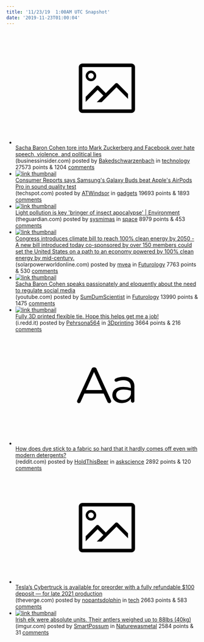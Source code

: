 ```yaml
---
title: '11/23/19  1:00AM UTC Snapshot'
date: '2019-11-23T01:00:04'
---
```

<ul>
<li><a href='https://www.businessinsider.com/sacha-baron-cohen-adl-speech-mark-zuckerberg-silicon-valley-2019-11'><svg version='1.1' viewBox='-34 -14 104 64' preserveAspectRatio='xMidYMid meet' xmlns='http://www.w3.org/2000/svg' xmlns:xlink='http://www.w3.org/1999/xlink'>
    <title>link thumbnail</title>
    <path d='M32,4H4A2,2,0,0,0,2,6V30a2,2,0,0,0,2,2H32a2,2,0,0,0,2-2V6A2,2,0,0,0,32,4ZM4,30V6H32V30Z'></path>
    <path d='M8.92,14a3,3,0,1,0-3-3A3,3,0,0,0,8.92,14Zm0-4.6A1.6,1.6,0,1,1,7.33,11,1.6,1.6,0,0,1,8.92,9.41Z'></path>
    <path d='M22.78,15.37l-5.4,5.4-4-4a1,1,0,0,0-1.41,0L5.92,22.9v2.83l6.79-6.79L16,22.18l-3.75,3.75H15l8.45-8.45L30,24V21.18l-5.81-5.81A1,1,0,0,0,22.78,15.37Z'></path>
</svg></a><div><div class='linkTitle'><a href='https://www.businessinsider.com/sacha-baron-cohen-adl-speech-mark-zuckerberg-silicon-valley-2019-11'>Sacha Baron Cohen tore into Mark Zuckerberg and Facebook over hate speech, violence, and political lies</a></div>(businessinsider.com) posted by <a href='https://www.reddit.com/user/Bakedschwarzenbach'>Bakedschwarzenbach</a> in <a href='https://www.reddit.com/r/technology'>technology</a> 27573 points & 1204 <a href='https://www.reddit.com/r/technology/comments/e017be/sacha_baron_cohen_tore_into_mark_zuckerberg_and/'>comments</a></div></li>

<li><a href='https://www.techspot.com/news/82812-consumer-reports-samsung-galaxy-buds-beat-apple-airpods.html'><img src='https://b.thumbs.redditmedia.com/DgG4WmCHVopc2RB-ZAUHNJGNdJfo-OPhix67nla6xjQ.jpg' alt='link thumbnail'></a><div><div class='linkTitle'><a href='https://www.techspot.com/news/82812-consumer-reports-samsung-galaxy-buds-beat-apple-airpods.html'>Consumer Reports says Samsung's Galaxy Buds beat Apple's AirPods Pro in sound quality test</a></div>(techspot.com) posted by <a href='https://www.reddit.com/user/ATWindsor'>ATWindsor</a> in <a href='https://www.reddit.com/r/gadgets'>gadgets</a> 19693 points & 1893 <a href='https://www.reddit.com/r/gadgets/comments/dzzwyc/consumer_reports_says_samsungs_galaxy_buds_beat/'>comments</a></div></li>

<li><a href='https://www.theguardian.com/environment/2019/nov/22/light-pollution-insect-apocalypse'><img src='https://b.thumbs.redditmedia.com/7kg_Qv1IXiPOUP2YL-vwTUerpP5UP1Gz2CKyq30HAxs.jpg' alt='link thumbnail'></a><div><div class='linkTitle'><a href='https://www.theguardian.com/environment/2019/nov/22/light-pollution-insect-apocalypse'>Light pollution is key 'bringer of insect apocalypse' | Environment</a></div>(theguardian.com) posted by <a href='https://www.reddit.com/user/sysmimas'>sysmimas</a> in <a href='https://www.reddit.com/r/space'>space</a> 8979 points & 453 <a href='https://www.reddit.com/r/space/comments/dzyx8r/light_pollution_is_key_bringer_of_insect/'>comments</a></div></li>

<li><a href='https://www.solarpowerworldonline.com/2019/11/congress-introduces-climate-bill-100-percent-clean-energy-by-2050/'><img src='https://b.thumbs.redditmedia.com/7e8iuwuS6PHpjJr-N2krL0vpAe8ecl-L0AhcZevNGxw.jpg' alt='link thumbnail'></a><div><div class='linkTitle'><a href='https://www.solarpowerworldonline.com/2019/11/congress-introduces-climate-bill-100-percent-clean-energy-by-2050/'>Congress introduces climate bill to reach 100% clean energy by 2050 - A new bill introduced today co-sponsored by over 150 members could set the United States on a path to an economy powered by 100% clean energy by mid-century.</a></div>(solarpowerworldonline.com) posted by <a href='https://www.reddit.com/user/mvea'>mvea</a> in <a href='https://www.reddit.com/r/Futurology'>Futurology</a> 7763 points & 530 <a href='https://www.reddit.com/r/Futurology/comments/dzur7a/congress_introduces_climate_bill_to_reach_100/'>comments</a></div></li>

<li><a href='https://www.youtube.com/watch?v=ymaWq5yZIYM'><img src='https://b.thumbs.redditmedia.com/fbpnvryjaeJZBd9IOMPzudbbT3bkpD50gjl36KP3A1E.jpg' alt='link thumbnail'></a><div><div class='linkTitle'><a href='https://www.youtube.com/watch?v=ymaWq5yZIYM'>Sacha Baron Cohen speaks passionately and eloquently about the need to regulate social media</a></div>(youtube.com) posted by <a href='https://www.reddit.com/user/SumDumScientist'>SumDumScientist</a> in <a href='https://www.reddit.com/r/Futurology'>Futurology</a> 13990 points & 1475 <a href='https://www.reddit.com/r/Futurology/comments/e04k13/sacha_baron_cohen_speaks_passionately_and/'>comments</a></div></li>

<li><a href='https://i.redd.it/sp3mck02f7041.jpg'><img src='https://b.thumbs.redditmedia.com/GFeXJT-1xBnqKgiNiGILsPRFB8OfBV8giOo1X7KFaMk.jpg' alt='link thumbnail'></a><div><div class='linkTitle'><a href='https://i.redd.it/sp3mck02f7041.jpg'>Fully 3D printed flexible tie. Hope this helps get me a job!</a></div>(i.redd.it) posted by <a href='https://www.reddit.com/user/Pehrsona564'>Pehrsona564</a> in <a href='https://www.reddit.com/r/3Dprinting'>3Dprinting</a> 3664 points & 216 <a href='https://www.reddit.com/r/3Dprinting/comments/dzykw8/fully_3d_printed_flexible_tie_hope_this_helps_get/'>comments</a></div></li>

<li><a href='https://www.reddit.com/r/askscience/comments/e0191r/how_does_dye_stick_to_a_fabric_so_hard_that_it/'><svg version='1.1' viewBox='-34 -12 104 64' preserveAspectRatio='xMidYMid slice' xmlns='http://www.w3.org/2000/svg' xmlns:xlink='http://www.w3.org/1999/xlink'>
    <title>text link thumbnail</title>
    <path d='M12.19,8.84a1.45,1.45,0,0,0-1.4-1h-.12a1.46,1.46,0,0,0-1.42,1L1.14,26.56a1.29,1.29,0,0,0-.14.59,1,1,0,0,0,1,1,1.12,1.12,0,0,0,1.08-.77l2.08-4.65h11l2.08,4.59a1.24,1.24,0,0,0,1.12.83,1.08,1.08,0,0,0,1.08-1.08,1.64,1.64,0,0,0-.14-.57ZM6.08,20.71l4.59-10.22,4.6,10.22Z'>
    </path>
    <path d='M32.24,14.78A6.35,6.35,0,0,0,27.6,13.2a11.36,11.36,0,0,0-4.7,1,1,1,0,0,0-.58.89,1,1,0,0,0,.94.92,1.23,1.23,0,0,0,.39-.08,8.87,8.87,0,0,1,3.72-.81c2.7,0,4.28,1.33,4.28,3.92v.5a15.29,15.29,0,0,0-4.42-.61c-3.64,0-6.14,1.61-6.14,4.64v.05c0,2.95,2.7,4.48,5.37,4.48a6.29,6.29,0,0,0,5.19-2.48V26.9a1,1,0,0,0,1,1,1,1,0,0,0,1-1.06V19A5.71,5.71,0,0,0,32.24,14.78Zm-.56,7.7c0,2.28-2.17,3.89-4.81,3.89-1.94,0-3.61-1.06-3.61-2.86v-.06c0-1.8,1.5-3,4.2-3a15.2,15.2,0,0,1,4.22.61Z'>
    </path>
</svg></a><div><div class='linkTitle'><a href='https://www.reddit.com/r/askscience/comments/e0191r/how_does_dye_stick_to_a_fabric_so_hard_that_it/'>How does dye stick to a fabric so hard that it hardly comes off even with modern detergents?</a></div>(reddit.com) posted by <a href='https://www.reddit.com/user/HoldThisBeer'>HoldThisBeer</a> in <a href='https://www.reddit.com/r/askscience'>askscience</a> 2892 points & 120 <a href='https://www.reddit.com/r/askscience/comments/e0191r/how_does_dye_stick_to_a_fabric_so_hard_that_it/'>comments</a></div></li>

<li><a href='https://www.theverge.com/2019/11/22/20977320/tesla-cybertruck-preorder-how-to-buy-online-price-date-electric-truck-pickup'><svg version='1.1' viewBox='-34 -14 104 64' preserveAspectRatio='xMidYMid meet' xmlns='http://www.w3.org/2000/svg' xmlns:xlink='http://www.w3.org/1999/xlink'>
    <title>link thumbnail</title>
    <path d='M32,4H4A2,2,0,0,0,2,6V30a2,2,0,0,0,2,2H32a2,2,0,0,0,2-2V6A2,2,0,0,0,32,4ZM4,30V6H32V30Z'></path>
    <path d='M8.92,14a3,3,0,1,0-3-3A3,3,0,0,0,8.92,14Zm0-4.6A1.6,1.6,0,1,1,7.33,11,1.6,1.6,0,0,1,8.92,9.41Z'></path>
    <path d='M22.78,15.37l-5.4,5.4-4-4a1,1,0,0,0-1.41,0L5.92,22.9v2.83l6.79-6.79L16,22.18l-3.75,3.75H15l8.45-8.45L30,24V21.18l-5.81-5.81A1,1,0,0,0,22.78,15.37Z'></path>
</svg></a><div><div class='linkTitle'><a href='https://www.theverge.com/2019/11/22/20977320/tesla-cybertruck-preorder-how-to-buy-online-price-date-electric-truck-pickup'>Tesla’s Cybertruck is available for preorder with a fully refundable $100 deposit — for late 2021 production</a></div>(theverge.com) posted by <a href='https://www.reddit.com/user/nopantsdolphin'>nopantsdolphin</a> in <a href='https://www.reddit.com/r/tech'>tech</a> 2663 points & 583 <a href='https://www.reddit.com/r/tech/comments/dzzxya/teslas_cybertruck_is_available_for_preorder_with/'>comments</a></div></li>

<li><a href='https://imgur.com/qbOv2eN'><img src='https://a.thumbs.redditmedia.com/8M1XW2uDKVsmM3gavD6bIGog1iAoZlhyo1osaiPKkp0.jpg' alt='link thumbnail'></a><div><div class='linkTitle'><a href='https://imgur.com/qbOv2eN'>Irish elk were absolute units. Their antlers weighed up to 88lbs (40kg)</a></div>(imgur.com) posted by <a href='https://www.reddit.com/user/SmartPossum'>SmartPossum</a> in <a href='https://www.reddit.com/r/Naturewasmetal'>Naturewasmetal</a> 2584 points & 31 <a href='https://www.reddit.com/r/Naturewasmetal/comments/dzzwpx/irish_elk_were_absolute_units_their_antlers/'>comments</a></div></li>

</ul>
